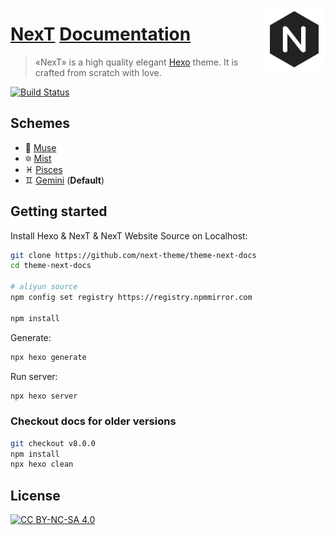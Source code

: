 <a title="NexT website" href="https://theme-next.js.org"><img align="right" alt="NexT logo" width="100" height="100" src="https://raw.githubusercontent.com/next-theme/hexo-theme-next/master/source/images/logo.svg"></a>

# [NexT](https://github.com/next-theme/hexo-theme-next) [Documentation](https://theme-next.js.org)

> «NexT» is a high quality elegant [Hexo](https://hexo.io) theme. It is crafted from scratch with love.

[![Build Status](https://img.shields.io/netlify/bc28ebb2-8371-4a33-a1eb-e0a15e909168?logo=netlify&style=flat-square)](https://app.netlify.com/sites/hexo-theme-next/deploys)

## Schemes

* :heart_decoration: [Muse](https://theme-next.js.org/muse/)
* :six_pointed_star: [Mist](https://theme-next.js.org/mist/)
* :pisces: [Pisces](https://theme-next.js.org/pisces/)
* :gemini: [Gemini](https://theme-next.js.org) (**Default**)

## Getting started

Install Hexo & NexT & NexT Website Source on Localhost:

```bash
git clone https://github.com/next-theme/theme-next-docs
cd theme-next-docs

# aliyun source
npm config set registry https://registry.npmmirror.com

npm install
```

Generate:

```bash
npx hexo generate
```

Run server:

```bash
npx hexo server
```

### Checkout docs for older versions

```bash
git checkout v8.0.0
npm install
npx hexo clean
```

## License

[![CC BY-NC-SA 4.0](https://mirrors.creativecommons.org/presskit/buttons/88x31/svg/by-nc-sa.svg)](https://creativecommons.org/licenses/by-nc-sa/4.0/)
